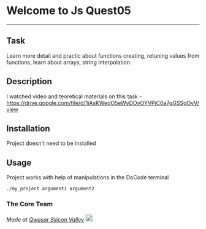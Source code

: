 # Welcome to Js Quest05
***

## Task
Learn more detail and practic about functions creating, retuning values from functions, learn about arrays, string interpolation.

## Description
I watched video and teoretical materials on this task - https://drive.google.com/file/d/1iAsKWeqO5eWyDOvOYVPjC6a7gGSSgOyV/view

## Installation
Project doesn't need to be installed

## Usage
Project works with help of manipulations in the DoCode terminal
```
./my_project argument1 argument2
```

### The Core Team


<span><i>Made at <a href='https://qwasar.io'>Qwasar Silicon Valley</a></i></span>
<span><img alt='Qwasar Silicon Valley Logo' src='https://storage.googleapis.com/qwasar-public/qwasar-logo_50x50.png' width='20px'></span>
